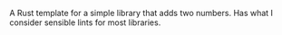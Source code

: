 A Rust template for a simple library that adds two numbers.
Has what I consider sensible lints for most libraries.

